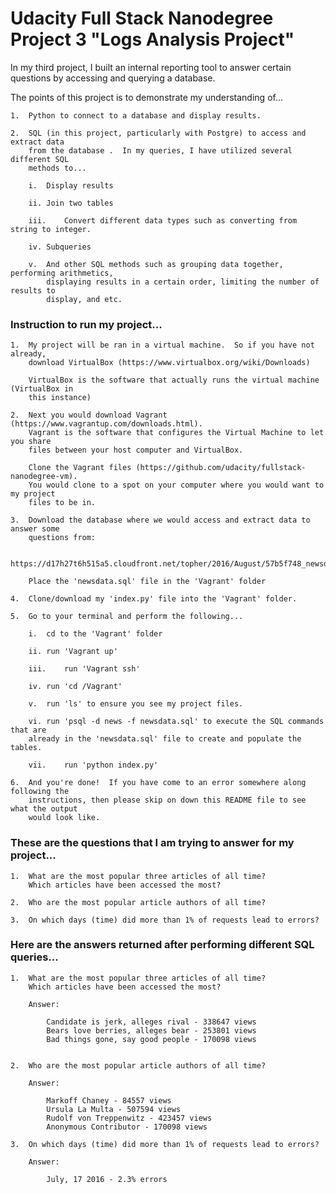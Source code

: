 <h1> Udacity Full Stack Nanodegree Project 3 "Logs Analysis Project" </h1>

In my third project, I built an internal reporting tool to answer certain questions
by accessing and querying a database.

The points of this project is to demonstrate my understanding of...

	1.	Python to connect to a database and display results.
	
	2.	SQL (in this project, particularly with Postgre) to access and extract data 
		from the database .  In my queries, I have utilized several different SQL
		methods to...
		
		i.	Display results
		
		ii.	Join two tables
		
		iii.	Convert different data types such as converting from string to integer.
		
		iv.	Subqueries
		
		v.	And other SQL methods such as grouping data together, performing arithmetics,
			displaying results in a certain order, limiting the number of results to
			display, and etc.


<h3>Instruction to run my project...</h3>

	1. 	My project will be ran in a virtual machine.  So if you have not already,
		download VirtualBox (https://www.virtualbox.org/wiki/Downloads)
		
		VirtualBox is the software that actually runs the virtual machine (VirtualBox in 
		this instance)
		
	2.	Next you would download Vagrant (https://www.vagrantup.com/downloads.html).
		Vagrant is the software that configures the Virtual Machine to let you share 
		files between your host computer and VirtualBox.
		
		Clone the Vagrant files (https://github.com/udacity/fullstack-nanodegree-vm).
		You would clone to a spot on your computer where you would want to my project 
		files to be in.
		
	3.	Download the database where we would access and extract data to answer some
		questions from: 
		
		https://d17h27t6h515a5.cloudfront.net/topher/2016/August/57b5f748_newsdata/newsdata.zip
		
		Place the 'newsdata.sql' file in the 'Vagrant' folder
		
	4. 	Clone/download my 'index.py' file into the 'Vagrant' folder.
	
	5.	Go to your terminal and perform the following...
	
		i.	cd to the 'Vagrant' folder
			
		ii.	run 'Vagrant up'
		
		iii.	run 'Vagrant ssh'
		
		iv.	run 'cd /Vagrant'
		
		v.	run 'ls' to ensure you see my project files.
		
		vi.	run 'psql -d news -f newsdata.sql' to execute the SQL commands that are
		already in the 'newsdata.sql' file to create and populate the tables.
		
		vii.	run 'python index.py'
		
	6.	And you're done!  If you have come to an error somewhere along following the
		instructions, then please skip on down this README file to see what the output
		would look like.
		
		
<h3>These are the questions that I am trying to answer for my project...</h3>

	1.	What are the most popular three articles of all time?
		Which articles have been accessed the most?

	2.	Who are the most popular article authors of all time?

	3.	On which days (time) did more than 1% of requests lead to errors?
	
	
<h3>Here are the answers returned after performing different SQL queries...</h3>

	1.	What are the most popular three articles of all time?  
		Which articles have been accessed the most?
		
		Answer:
			
			Candidate is jerk, alleges rival - 338647 views
			Bears love berries, alleges bear - 253801 views
			Bad things gone, say good people - 170098 views
			

	2.	Who are the most popular article authors of all time?
	
		Answer:
			
			Markoff Chaney - 84557 views
			Ursula La Multa - 507594 views
			Rudolf von Treppenwitz - 423457 views
			Anonymous Contributor - 170098 views
			
	3.	On which days (time) did more than 1% of requests lead to errors?
		
		Answer:
			
			July, 17 2016 - 2.3% errors
			